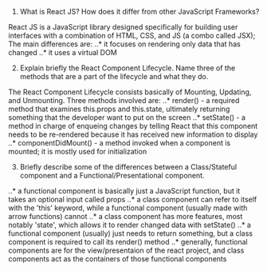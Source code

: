 1. What is React JS? How does it differ from other JavaScript Frameworks?

  React JS is a JavaScript library designed specifically for building user interfaces with a combination of HTML, CSS, and JS (a combo called JSX);
  The main differences are:
    ..* it focuses on rendering only data that has changed
    ..* it uses a virtual DOM

2. Explain briefly the React Component Lifecycle. Name three of the methods that are a part of the lifecycle and what they do.

  The React Component Lifecycle consists basically of Mounting, Updating, and Unmounting. Three methods involved are:
    ..* render() - a required method that examines this.props and this.state, ultimately returning something that the developer want to put on the screen
    ..* setState() - a method in charge of enqueing changes by telling React that this component needs to be re-rendered because it has received new information to display
    ..* componentDidMount() - a method invoked when a component is mounted; it is mostly used for initialization


3. Briefly describe some of the differences between a Class/Stateful component and a Functional/Presentational component.

  ..* a functional component is basically just a JavaScript function, but it takes an optional input called props
  ..* a class component can refer to itself with the 'this' keyword, while a functional component (usually made with arrow functions) cannot
  ..* a class component has more features, most notably 'state', which allows it to render changed data with setState()
  ..* a functional component (usually) just needs to return something, but a class component is required to call its render() method
  ..* generally, functional components are for the view/presentaion of the react project, and class components act as the containers of those functional components